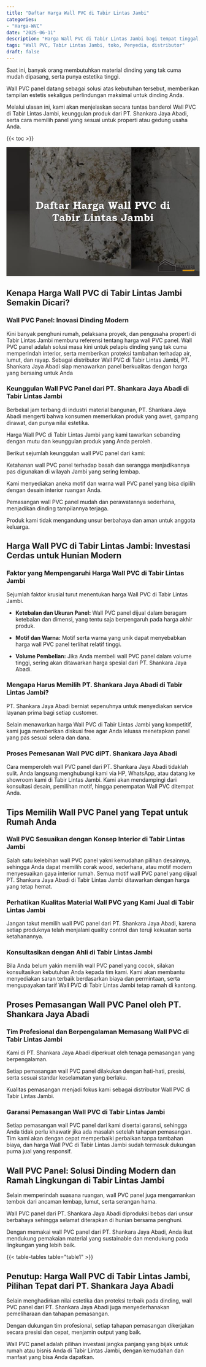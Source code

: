 ```yaml
---
title: "Daftar Harga Wall PVC di Tabir Lintas Jambi"
categories: 
- "Harga-WVC"
date: "2025-06-11"
description: "Harga Wall PVC di Tabir Lintas Jambi bagi tempat tinggal, kantor, dan ritel. Material unggulan, beragam motif, variasi warna elegan, beserta servis pemasangan dikerjakan oleh tim berpengalaman dan jaminan resmi!|Jasa distribusi Wall PVC di Tabir Lintas Jambi bagi keperluan rumah, kantor, maupun ritel, dengan produk berkualitas dan penempatan oleh teknisi ahli serta kepastian resmi.|Alternatif Wall PVC di Tabir Lintas Jambi yang terbukti bagi tempat tinggal, perkantoran, dan gerai, bersama panel berkualitas dan instalasi oleh teknisi profesional dan garansi resmi.|Distribusi Wall PVC di Tabir Lintas Jambi bagi rumah, office, dan ritel, dengan produk unggulan dan pemasangan dikerjakan oleh tim ahli, dilengkapi dengan garansi resmi.}"
tags: "Wall PVC, Tabir Lintas Jambi, toko, Penyedia, distributor"
draft: false
---
```


Saat ini, banyak orang membutuhkan material dinding yang tak cuma mudah dipasang, serta punya estetika tinggi.

Wall PVC panel datang sebagai solusi atas kebutuhan tersebut, memberikan tampilan estetis sekaligus perlindungan maksimal untuk dinding Anda.

Melalui ulasan ini, kami akan menjelaskan secara tuntas banderol Wall PVC di Tabir Lintas Jambi, keunggulan produk dari PT. Shankara Jaya Abadi, serta cara memilih panel yang sesuai untuk properti atau gedung usaha Anda.

{{< toc >}}

![Daftar Harga Wall PVC di Tabir Lintas Jambi](/images/Harga-WVC/Daftar-Harga-Wall-PVC-di-Tabir-Lintas-Jambi.png)


## Kenapa Harga Wall PVC di Tabir Lintas Jambi Semakin Dicari?

### Wall PVC Panel: Inovasi Dinding Modern

Kini banyak penghuni rumah, pelaksana proyek, dan pengusaha properti di Tabir Lintas Jambi memburu referensi tentang harga wall PVC panel. Wall PVC panel adalah solusi masa kini untuk pelapis dinding yang tak cuma memperindah interior, serta memberikan proteksi tambahan terhadap air, lumut, dan rayap. Sebagai distributor Wall PVC di Tabir Lintas Jambi, PT. Shankara Jaya Abadi siap menawarkan panel berkualitas dengan harga yang bersaing untuk Anda

### Keunggulan Wall PVC Panel dari PT. Shankara Jaya Abadi di Tabir Lintas Jambi

Berbekal jam terbang di industri material bangunan, PT. Shankara Jaya Abadi mengerti bahwa konsumen memerlukan produk yang awet, gampang dirawat, dan punya nilai estetika.

Harga Wall PVC di Tabir Lintas Jambi yang kami tawarkan sebanding dengan mutu dan keunggulan produk yang Anda peroleh.

Berikut sejumlah keunggulan wall PVC panel dari kami:

Ketahanan wall PVC panel terhadap basah dan serangga menjadikannya pas digunakan di wilayah Jambi yang sering lembap.

Kami menyediakan aneka motif dan warna wall PVC panel yang bisa dipilih dengan desain interior ruangan Anda.

Pemasangan wall PVC panel mudah dan perawatannya sederhana, menjadikan dinding tampilannya terjaga.

Produk kami tidak mengandung unsur berbahaya dan aman untuk anggota keluarga.

## Harga Wall PVC di Tabir Lintas Jambi: Investasi Cerdas untuk Hunian Modern

### Faktor yang Mempengaruhi Harga Wall PVC di Tabir Lintas Jambi

Sejumlah faktor krusial turut menentukan harga Wall PVC di Tabir Lintas Jambi.

- **Ketebalan dan Ukuran Panel:** Wall PVC panel dijual dalam beragam ketebalan dan dimensi, yang tentu saja berpengaruh pada harga akhir produk.

- **Motif dan Warna:** Motif serta warna yang unik dapat menyebabkan harga wall PVC panel terlihat relatif tinggi.

- **Volume Pembelian:** Jika Anda membeli wall PVC panel dalam volume tinggi, sering akan ditawarkan harga spesial dari PT. Shankara Jaya Abadi.

### Mengapa Harus Memilih PT. Shankara Jaya Abadi di Tabir Lintas Jambi?

PT. Shankara Jaya Abadi berniat sepenuhnya untuk menyediakan service layanan prima bagi setiap customer.

Selain menawarkan harga Wall PVC di Tabir Lintas Jambi yang kompetitif, kami juga memberikan diskusi free agar Anda leluasa menetapkan panel yang pas sesuai selera dan dana.

### Proses Pemesanan Wall PVC diPT. Shankara Jaya Abadi

Cara memperoleh wall PVC panel dari PT. Shankara Jaya Abadi tidaklah sulit. Anda langsung menghubungi kami via HP, WhatsApp, atau datang ke showroom kami di Tabir Lintas Jambi. Kami akan mendampingi dari konsultasi desain, pemilihan motif, hingga penempatan Wall PVC ditempat Anda.

## Tips Memilih Wall PVC Panel yang Tepat untuk Rumah Anda

### Wall PVC Sesuaikan dengan Konsep Interior di Tabir Lintas Jambi

Salah satu kelebihan wall PVC panel yakni kemudahan pilihan desainnya, sehingga Anda dapat memilih corak wood, sederhana, atau motif modern menyesuaikan gaya interior rumah. Semua motif wall PVC panel yang dijual PT. Shankara Jaya Abadi di Tabir Lintas Jambi ditawarkan dengan harga yang tetap hemat.

### Perhatikan Kualitas Material Wall PVC yang Kami Jual di Tabir Lintas Jambi

Jangan takut memilih wall PVC panel dari PT. Shankara Jaya Abadi, karena setiap produknya telah menjalani quality control dan teruji kekuatan serta ketahanannya.

### Konsultasikan dengan Ahli di Tabir Lintas Jambi

Bila Anda belum yakin memilih wall PVC panel yang cocok, silakan konsultasikan kebutuhan Anda kepada tim kami. Kami akan membantu menyediakan saran terbaik berdasarkan biaya dan permintaan, serta mengupayakan tarif Wall PVC di Tabir Lintas Jambi tetap ramah di kantong.

## Proses Pemasangan Wall PVC Panel oleh PT. Shankara Jaya Abadi

### Tim Profesional dan Berpengalaman Memasang Wall PVC di Tabir Lintas Jambi

Kami di PT. Shankara Jaya Abadi diperkuat oleh tenaga pemasangan yang berpengalaman.

Setiap pemasangan wall PVC panel dilakukan dengan hati-hati, presisi, serta sesuai standar keselamatan yang berlaku.

Kualitas pemasangan menjadi fokus kami sebagai distributor Wall PVC di Tabir Lintas Jambi.

### Garansi Pemasangan Wall PVC di Tabir Lintas Jambi

Setiap pemasangan wall PVC panel dari kami disertai garansi, sehingga Anda tidak perlu khawatir jika ada masalah setelah tahapan pemasangan. Tim kami akan dengan cepat memperbaiki perbaikan tanpa tambahan biaya, dan harga Wall PVC di Tabir Lintas Jambi sudah termasuk dukungan purna jual yang responsif.

## Wall PVC Panel: Solusi Dinding Modern dan Ramah Lingkungan di Tabir Lintas Jambi

Selain memperindah suasana ruangan, wall PVC panel juga mengamankan tembok dari ancaman lembap, lumut, serta serangan hama.

Wall PVC panel dari PT. Shankara Jaya Abadi diproduksi bebas dari unsur berbahaya sehingga selamat diterapkan di hunian bersama penghuni.

Dengan memakai wall PVC panel dari PT. Shankara Jaya Abadi, Anda ikut mendukung pemakaian material yang sustainable dan mendukung pada lingkungan yang lebih baik.

{{< table-tables table="table1" >}}

## Penutup: Harga Wall PVC di Tabir Lintas Jambi, Pilihan Tepat dari PT. Shankara Jaya Abadi

Selain menghadirkan nilai estetika dan proteksi terbaik pada dinding, wall PVC panel dari PT. Shankara Jaya Abadi juga menyederhanakan pemeliharaan dan tahapan pemasangan.

Dengan dukungan tim profesional, setiap tahapan pemasangan dikerjakan secara presisi dan cepat, menjamin output yang baik.

Wall PVC panel adalah pilihan investasi jangka panjang yang bijak untuk rumah atau bisnis Anda di Tabir Lintas Jambi, dengan kemudahan dan manfaat yang bisa Anda dapatkan.